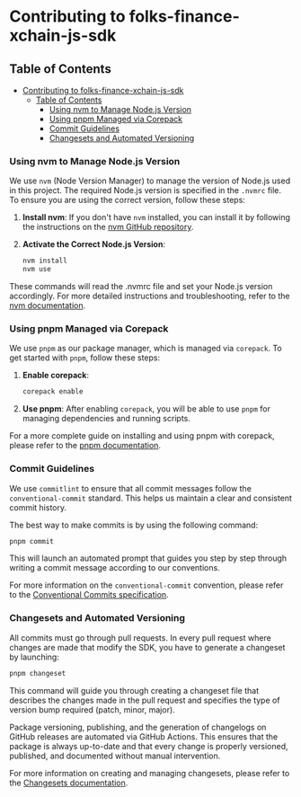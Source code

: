 # Contributing to folks-finance-xchain-js-sdk

## Table of Contents

- [Contributing to folks-finance-xchain-js-sdk](#contributing-to-folks-finance-xchain-js-sdk)
  - [Table of Contents](#table-of-contents)
    - [Using nvm to Manage Node.js Version](#using-nvm-to-manage-nodejs-version)
    - [Using pnpm Managed via Corepack](#using-pnpm-managed-via-corepack)
    - [Commit Guidelines](#commit-guidelines)
    - [Changesets and Automated Versioning](#changesets-and-automated-versioning)

### Using nvm to Manage Node.js Version

We use `nvm` (Node Version Manager) to manage the version of Node.js used in this project. The required Node.js version is specified in the `.nvmrc` file. To ensure you are using the correct version, follow these steps:

1. **Install nvm**: If you don't have `nvm` installed, you can install it by following the instructions on the [nvm GitHub repository](https://github.com/nvm-sh/nvm).

2. **Activate the Correct Node.js Version**:

   ```bash
   nvm install
   nvm use
   ```

These commands will read the .nvmrc file and set your Node.js version accordingly. For more detailed instructions and troubleshooting, refer to the [nvm documentation](https://github.com/nvm-sh/nvm).

### Using pnpm Managed via Corepack

We use `pnpm` as our package manager, which is managed via `corepack`. To get started with `pnpm`, follow these steps:

1. **Enable corepack**:

   ```bash
   corepack enable
   ```

2. **Use pnpm**: After enabling `corepack`, you will be able to use `pnpm` for managing dependencies and running scripts.

For a more complete guide on installing and using pnpm with corepack, please refer to the [pnpm documentation](https://pnpm.io/installation#using-corepack).

### Commit Guidelines

We use `commitlint` to ensure that all commit messages follow the `conventional-commit` standard. This helps us maintain a clear and consistent commit history.

The best way to make commits is by using the following command:

```bash
pnpm commit
```

This will launch an automated prompt that guides you step by step through writing a commit message according to our conventions.

For more information on the `conventional-commit` convention, please refer to the [Conventional Commits specification](https://www.conventionalcommits.org/en/v1.0.0/).

### Changesets and Automated Versioning

All commits must go through pull requests. In every pull request where changes are made that modify the SDK, you have to generate a changeset by launching:

```bash
pnpm changeset
```

This command will guide you through creating a changeset file that describes the changes made in the pull request and specifies the type of version bump required (patch, minor, major).

Package versioning, publishing, and the generation of changelogs on GitHub releases are automated via GitHub Actions. This ensures that the package is always up-to-date and that every change is properly versioned, published, and documented without manual intervention.

For more information on creating and managing changesets, please refer to the [Changesets documentation](https://github.com/changesets/changesets/blob/b59375614b1b3dabdf67806cd202defb314686a8/docs/adding-a-changeset.md).
